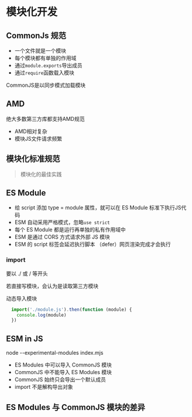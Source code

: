# 模块化开发

## CommonJs 规范

- 一个文件就是一个模块
- 每个模块都有单独的作用域
- 通过`module.exports`导出成员
- 通过`require`函数载入模块

CommonJS是以同步模式加载模块

## AMD

绝大多数第三方库都支持AMD规范

- AMD相对复杂
- 模块JS文件请求频繁

## 模块化标准规范

> 模块化的最佳实践

## ES Module

- 给 script 添加 type = module 属性，就可以在 ES Module 标准下执行JS代码
- ESM 自动采用严格模式，忽略`use strict`
- 每个 ES Module 都是运行再单独的私有作用域中
- ESM 是通过 CORS 方式请求外部 JS 模块
- ESM 的 script 标签会延迟执行脚本 （defer）网页渲染完成才会执行

### import

要以 ./ 或 / 等开头

若直接写模块，会认为是读取第三方模块

动态导入模块

```js
  import('./module.js').then(function (module) {
    console.log(module)
  })
```

## ESM in JS
node --experimental-modules index.mjs


- ES Modules 中可以导入 CommonJS 模块
- CommonJS 中不能导入 ES Modules 模块
- CommonJS 始终只会导出一个默认成员
- import 不是解构导出对象

## ES Modules 与 CommonJS 模块的差异

